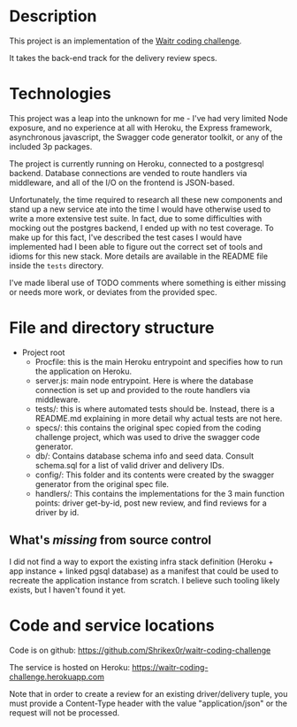 # Description
This project is an implementation of the [Waitr coding challenge](https://github.com/WaitrInc/coding-challenge).

It takes the back-end track for the delivery review specs.

# Technologies
This project was a leap into the unknown for me - I've had very limited Node exposure, and no experience at all with
Heroku, the Express framework, asynchronous javascript, the Swagger code generator toolkit, or any of the included 3p
packages.

The project is currently running on Heroku, connected to a postgresql backend. Database connections are vended to 
route handlers via middleware, and all of the I/O on the frontend is JSON-based. 

Unfortunately, the time required to research all these new components and stand up a new service ate into the time I 
would have otherwise used to write a more extensive test suite. In fact, due to some difficulties with mocking out the
postgres backend, I ended up with no test coverage. To make up for this fact, I've described the test cases I would
have implemented had I been able to figure out the correct set of tools and idioms for this new stack. More details
are available in the README file inside the `tests` directory.

I've made liberal use of TODO comments where something is either missing or needs more work, or deviates from the
provided spec.

# File and directory structure
- Project root
  - Procfile: this is the main Heroku entrypoint and specifies how to run the application on Heroku.
  - server.js: main node entrypoint. Here is where the database connection is set up and provided to the route handlers 
    via middleware.
  - tests/: this is where automated tests should be. Instead, there is a README.md explaining in more detail why actual
    tests are not here.
  - specs/: this contains the original spec copied from the coding challenge project, which was used to drive the 
    swagger code generator.
  - db/: Contains database schema info and seed data. Consult schema.sql for a list of valid driver and delivery IDs.
  - config/: This folder and its contents were created by the swagger generator from the original spec file.
  - handlers/: This contains the implementations for the 3 main function points: driver get-by-id, post new review, and
    find reviews for a driver by id.
    
## What's _missing_ from source control
I did not find a way to export the existing infra stack definition (Heroku + app instance + linked pgsql database) as
a manifest that could be used to recreate the application instance from scratch. I believe such tooling likely exists, 
but I haven't found it yet.
    
# Code and service locations
Code is on github: https://github.com/Shrikex0r/waitr-coding-challenge

The service is hosted on Heroku: https://waitr-coding-challenge.herokuapp.com

Note that in order to create a review for an existing driver/delivery tuple, you must provide a Content-Type header
with the value "application/json" or the request will not be processed.
